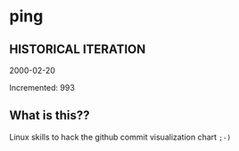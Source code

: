 # ping

## HISTORICAL ITERATION
2000-02-20

Incremented: 993

## What is this?? 
Linux skills to hack the github commit visualization chart `;-)`
